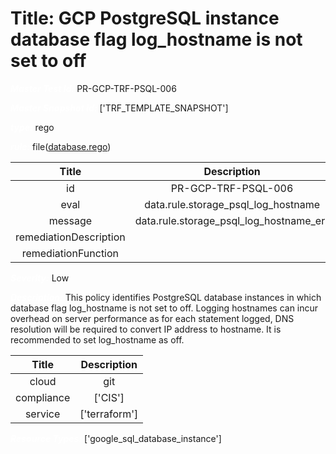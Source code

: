 



# Title: GCP PostgreSQL instance database flag log_hostname is not set to off


***<font color="white">Master Test Id:</font>*** PR-GCP-TRF-PSQL-006

***<font color="white">Master Snapshot Id:</font>*** ['TRF_TEMPLATE_SNAPSHOT']

***<font color="white">type:</font>*** rego

***<font color="white">rule:</font>*** file([database.rego])  
  
  
  
  

|Title|Description|
| :---: | :---: |
|id|PR-GCP-TRF-PSQL-006|
|eval|data.rule.storage_psql_log_hostname|
|message|data.rule.storage_psql_log_hostname_err|
|remediationDescription||
|remediationFunction||


***<font color="white">Severity:</font>*** Low

***<font color="white">Description:</font>*** This policy identifies PostgreSQL database instances in which database flag log_hostname is not set to off. Logging hostnames can incur overhead on server performance as for each statement logged, DNS resolution will be required to convert IP address to hostname. It is recommended to set log_hostname as off.  
  
  

|Title|Description|
| :---: | :---: |
|cloud|git|
|compliance|['CIS']|
|service|['terraform']|


***<font color="white">Resource Types:</font>*** ['google_sql_database_instance']


[database.rego]: https://github.com/prancer-io/prancer-compliance-test/tree/master/google/terraform/database.rego
